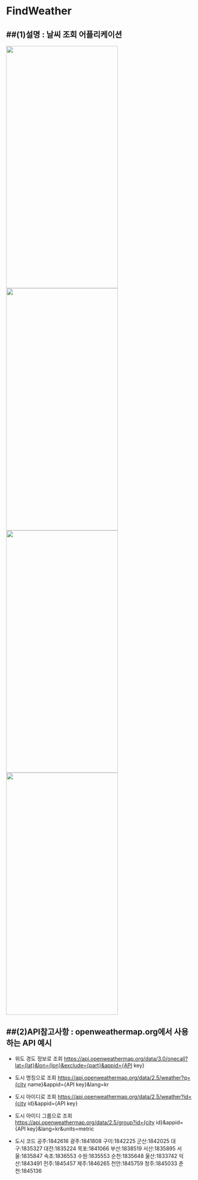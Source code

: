 # FindWeather

##(1)설명 : 날씨 조회 어플리케이션 
---
<img src="https://github.com/W1ndow1/FindWeather/assets/34152916/23c29bca-6880-4106-acf7-dbdae599d172" width=300 height=650>
<img src="https://github.com/W1ndow1/FindWeather/assets/34152916/f040d8ab-3379-49b4-befe-982cd068de2c" width=300 height=650>
<img src="https://github.com/W1ndow1/FindWeather/assets/34152916/862a9105-afbd-4579-8df0-8fea46a75391" width=300 height=650>
<img src="https://github.com/W1ndow1/FindWeather/assets/34152916/2f19047f-7547-45f0-8caa-fa983cb7e7d3" width=300 height=650>

##(2)API참고사항 : openweathermap.org에서 사용하는 API 예시
---
- 위도 경도 정보로 조회
https://api.openweathermap.org/data/3.0/onecall?lat={lat}&lon={lon}&exclude={part}&appid={API key}
- 도시 명칭으로 조회
https://api.openweathermap.org/data/2.5/weather?q={city name}&appid={API key}&lang=kr
- 도시 아이디로 조회
https://api.openweathermap.org/data/2.5/weather?id={city id}&appid={API key}
- 도시 아이디 그룹으로 조회
https://api.openweathermap.org/data/2.5/group?id={city id}&appid={API key}&lang=kr&units=metric
        
- 도시 코드
공주:1842616
광주:1841808
구미:1842225
군산:1842025
대구:1835327
대전:1835224
목포:1841066
부산:1838519
서산:1835895
서울:1835847
속초:1836553
수원:1835553
순천:1835648
울산:1833742
익산:1843491
전주:1845457
제주:1846265
천안:1845759
청주:1845033
춘천:1845136


















